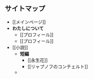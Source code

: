 ## サイトマップ
- [[メインページ]]
- **わたしについて**
	- [[プロフィール]]
	- [[プロフィール]]
- [[小説]]
	- **短編**
		- [[永生花]]
		- [[リャプノフのコンチェルト]]
	-